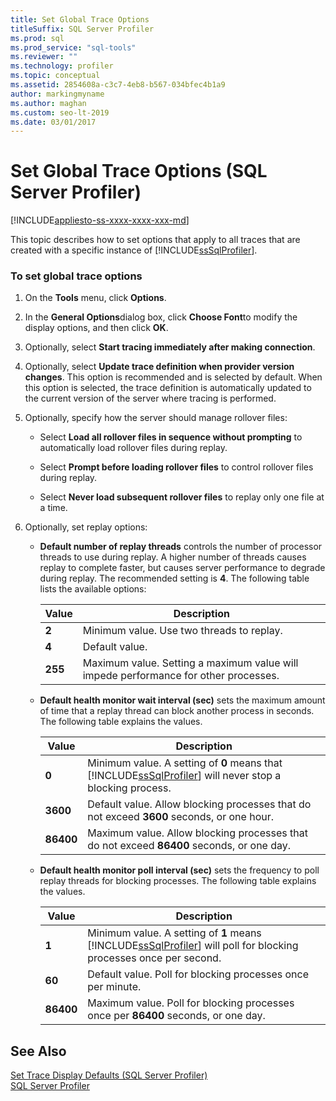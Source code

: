 ```yaml
---
title: Set Global Trace Options
titleSuffix: SQL Server Profiler
ms.prod: sql
ms.prod_service: "sql-tools"
ms.reviewer: ""
ms.technology: profiler
ms.topic: conceptual
ms.assetid: 2854608a-c3c7-4eb8-b567-034bfec4b1a9
author: markingmyname
ms.author: maghan
ms.custom: seo-lt-2019
ms.date: 03/01/2017
---
```


# Set Global Trace Options (SQL Server Profiler)

[!INCLUDE[appliesto-ss-xxxx-xxxx-xxx-md](../../includes/appliesto-ss-xxxx-xxxx-xxx-md.md)]

This topic describes how to set options that apply to all traces that are created with a specific instance of [!INCLUDE[ssSqlProfiler](../../includes/sssqlprofiler-md.md)].  
  
### To set global trace options  
  
1.  On the **Tools** menu, click **Options**.  
  
2.  In the **General Options**dialog box, click **Choose Font**to modify the display options, and then click **OK**.  
  
3.  Optionally, select **Start tracing immediately after making connection**.  
  
4.  Optionally, select **Update trace definition when provider version changes**. This option is recommended and is selected by default. When this option is selected, the trace definition is automatically updated to the current version of the server where tracing is performed.  
  
5.  Optionally, specify how the server should manage rollover files:  
  
    -   Select **Load all rollover files in sequence without prompting** to automatically load rollover files during replay.  
  
    -   Select **Prompt before loading rollover files** to control rollover files during replay.  
  
    -   Select **Never load subsequent rollover files** to replay only one file at a time.  
  
6.  Optionally, set replay options:  
  
    -   **Default number of replay threads** controls the number of processor threads to use during replay. A higher number of threads causes replay to complete faster, but causes server performance to degrade during replay. The recommended setting is **4**. The following table lists the available options:  
  
        |Value|Description|  
        |-----------|-----------------|  
        |**2**|Minimum value. Use two threads to replay.|  
        |**4**|Default value.|  
        |**255**|Maximum value. Setting a maximum value will impede performance for other processes.|  
  
    -   **Default health monitor wait interval (sec)** sets the maximum amount of time that a replay thread can block another process in seconds. The following table explains the values.  
  
        |Value|Description|  
        |-----------|-----------------|  
        |**0**|Minimum value. A setting of **0** means that [!INCLUDE[ssSqlProfiler](../../includes/sssqlprofiler-md.md)] will never stop a blocking process.|  
        |**3600**|Default value. Allow blocking processes that do not exceed **3600** seconds, or one hour.|  
        |**86400**|Maximum value. Allow blocking processes that do not exceed **86400** seconds, or one day.|  
  
    -   **Default health monitor poll interval (sec)** sets the frequency to poll replay threads for blocking processes. The following table explains the values.  
  
        |Value|Description|  
        |-----------|-----------------|  
        |**1**|Minimum value. A setting of **1** means [!INCLUDE[ssSqlProfiler](../../includes/sssqlprofiler-md.md)] will poll for blocking processes once per second.|  
        |**60**|Default value. Poll for blocking processes once per minute.|  
        |**86400**|Maximum value. Poll for blocking processes once per **86400** seconds, or one day.|  
  
## See Also  
 [Set Trace Display Defaults &#40;SQL Server Profiler&#41;](../../tools/sql-server-profiler/set-trace-display-defaults-sql-server-profiler.md)   
 [SQL Server Profiler](../../tools/sql-server-profiler/sql-server-profiler.md)  
  
  
